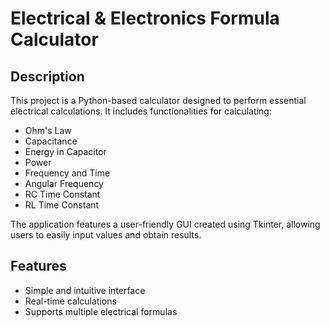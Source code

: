 

# Electrical & Electronics Formula Calculator

## Description
This project is a Python-based calculator designed to perform essential electrical calculations. It includes functionalities for calculating:

- Ohm's Law
- Capacitance
- Energy in Capacitor
- Power
- Frequency and Time
- Angular Frequency
- RC Time Constant
- RL Time Constant

The application features a user-friendly GUI created using Tkinter, allowing users to easily input values and obtain results.

## Features
- Simple and intuitive interface
- Real-time calculations
- Supports multiple electrical formulas
